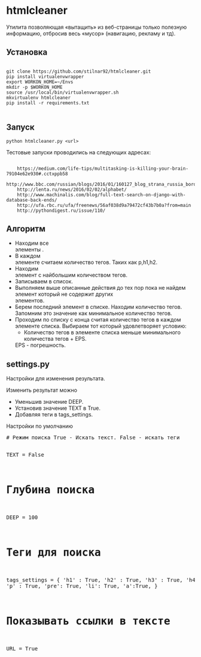 # htmlcleaner

<p> Утилита позволяющая «вытащить» из веб-страницы только полезную информацию, отбросив весь «мусор» (навигацию, рекламу и тд).</p>

<h2>Установка</h2>

<pre>
<code>
git clone https://github.com/stilnar92/htmlcleaner.git
pip install virtualenvwrapper
export WORKON_HOME=~/Envs
mkdir -p $WORKON_HOME
source /usr/local/bin/virtualenvwrapper.sh
mkvirtualenv htmlcleaner
pip install -r requirements.txt
</code>
</pre>

<h2>Запуск</h2>

<pre><code>python htmlcleaner.py &lt;url&gt;
</code></pre>

<p>Тестовые запуски проводились на следующих адресах:</p>

<pre><code>
    https://medium.com/life-tips/multitasking-is-killing-your-brain-79104e62e930#.cctxppb58
    http://www.bbc.com/russian/blogs/2016/01/160127_blog_strana_russia_border_control
    http://lenta.ru/news/2016/02/02/alphabet/
    http://www.machinalis.com/blog/full-text-search-on-django-with-database-back-ends/
    http://ufa.rbc.ru/ufa/freenews/56af038d9a79472cf43b7b0a?from=main
    http://pythondigest.ru/issue/110/
</code></pre>



<h2>Алгоритм</h2>
<ul>
<li>Находим все  <div> элементы . </li>
<li>В каждом <div> элементе считаем количество тегов. Таких как p,h1,h2. </li>
<li>Находим <div>  элемент с найбольшим количеством тегов. </li>
<li>Записываем в список. </li>
<li>Выполняем выше описанные действия до тех пор пока не найдем <div> элемент который  не содержит других <div> элементов. </li>
<li>Берем последний элемент в списке. Находим количество тегов. Запомним это значение как минимальное количество тегов.</li>
<li>Проходим по списку с конца считая количество тегов в каждом элементе списка. Выбираем тот который удовлетворяет условию: <ul><li>Количество тегов в элементе списка меньше минимального количества тегов + EPS.</li></ul>EPS - погрешность.</li>
</ul>

<h2>settings.py</h2>
<p>Настройки для изменения  результата.</p>
<p>Изменить результат можно</p>
<ul>
<li> Уменьшив значение DEEP.</li>
<li>Установив значение TEXT в True.</li>
<li>Добавляя теги в tags_settings.</li>
</ul>
<p>Настройки по умолчанию</p>
<pre>
# Режим поиска True - Искать текст. False - искать теги

TEXT = False

# Глубина поиска 
DEEP = 100
# Теги для поиска
tags_settings = {
                 'h1' : True,
                 'h2' : True, 
                 'h3' : True, 
                 'h4' : True, 
                 'p' :  True,
                 'pre': True,
                 'li':  True,
                 'a':True,
}
# Показывать ссылки в тексте
URL = True
</code>
</pre>
